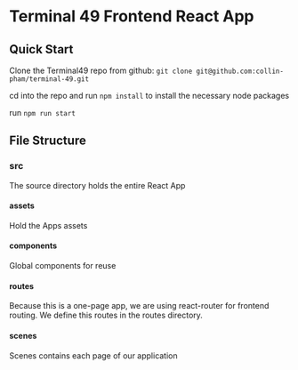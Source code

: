 # Terminal 49 Frontend React App

## Quick Start

Clone the Terminal49 repo from github: `git clone git@github.com:collin-pham/terminal-49.git`

cd into the repo and run `npm install` to install the necessary node packages

run `npm run start`


## File Structure

### src
 The source directory holds the entire React App

#### assets
  Hold the Apps assets

#### components
  Global components for reuse

#### routes
  Because this is a one-page app, we are using react-router for frontend routing. We define this routes in the routes directory.

#### scenes
  Scenes contains each page of our application


